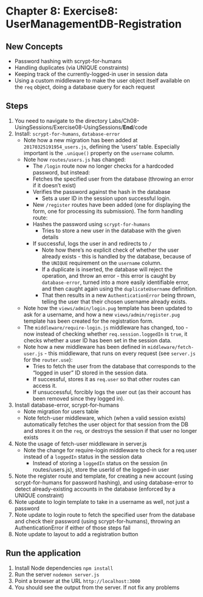 # Chapter 8: Exercise8: UserManagementDB-Registration
## New Concepts
* Password hashing with scrypt-for-humans
* Handling duplicates (via UNIQUE constraints)
* Keeping track of the currently-logged-in user in session data
* Using a custom middleware to make the user object itself available on the `req` object, doing a database query for each request

## Steps
1. You need to navigate to the directory Labs/Ch08-UsingSessions/Exercise08-UsingSessions/__End__/code
1. Install: `scrypt-for-humans`, `database-error`
	- Note how a new migration has been added at `20170325191954_users.js`, defining the ‘users’ table. Especially important is the `.unique()` property on the `username` column.
	- Note how `routes/users.js` has changed:
		- The `/login` route now no longer checks for a hardcoded password, but instead:
		- Fetches the specified user from the database (throwing an error if it doesn’t exist)
		- Verifies the password against the hash in the database
			- Sets a user ID in the session upon successful login.
		- New `/register` routes have been added (one for displaying the form, one for processing its submission). The form handling route:
		- Hashes the password using `scrypt-for-humans`
			- Tries to store a new user in the database with the given details
		- If successful, logs the user in and redirects to `/`
			- Note how there’s no explicit check of whether the user already exists - this is handled by the database, because of the `UNIQUE` requirement on the `username` column.
			- If a duplicate is inserted, the database will reject the operation, and throw an error - this error is caught by `database-error`, turned into a more easily identifiable error, and then caught again using the `duplicateUsername` definition.
			- That then results in a new `AuthenticationError` being thrown, telling the user that their chosen username already exists.
	- Note how the `views/admin/login.pug` template has been updated to ask for a username, and how a new `views/admin/register.pug` template has been created for the registration form.
	- The `middleware/require-login.js` middleware has changed, too - now instead of checking whether `req.session.loggedIn` is `true`, it checks whether a user ID has been set in the session data.
	- Note how a new middleware has been defined in `middleware/fetch-user.js` - this middleware, that runs on every request (see `server.js` for the `router.use`):
		- Tries to fetch the user from the database that corresponds to the “logged in user” ID stored in the session data.
		- If successful, stores it as `req.user` so that other routes can access it.
		- If unsuccessful, forcibly logs the user out (as their account has been removed since they logged in).
1. Install database-error, scrypt-for-humans
	- Note migration for users table
	- Note fetch-user middleware, which (when a valid session exists) automatically fetches the user object for that session from the DB and stores it on the `req`, or destroys the session if that user no longer exists
1. Note the usage of fetch-user middleware in server.js
	- Note the change for require-login middleware to check for a req.user instead of a `loggedIn` status in the session data
		- Instead of storing a `loggedIn` status on the session (in routes/users.js), store the userId of the logged-in user
1. Note the register route and template, for creating a new account (using scrypt-for-humans for password hashing), and using database-error to detect already-existing accounts in the database (enforced by a UNIQUE constraint)
1. Note update to login template to take in a username as well, not just a password
1. Note update to login route to fetch the specified user from the database and check their password (using scrypt-for-humans), throwing an AuthenticationError if either of those steps fail
1. Note update to layout to add a registration button
## Run the application
1. Install Node dependencies `npm install`
1. Run the server `nodemon server.js`
1. Point a browser at the URL `http://localhost:3000`
1. You should see the output from the server. If not fix any problems
